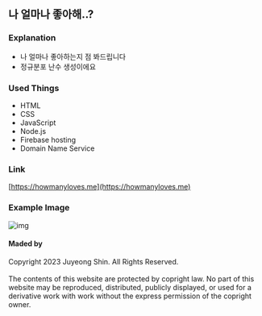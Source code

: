 ## 나 얼마나 좋아해..?

### Explanation
- 나 얼마나 좋아하는지 점 봐드립니다
- 정규분포 난수 생성이에요

### Used Things
- HTML
- CSS
- JavaScript
- Node.js
- Firebase hosting
- Domain Name Service

### Link
[https://howmanyloves.me](https://howmanyloves.me)

### Example Image
![img](https://user-images.githubusercontent.com/93894320/244913154-62d20e1f-80ae-4925-9b34-7196c8360ed5.png)

#### Maded by
Copyright 2023 Juyeong Shin. All Rights Reserved.<br/><br/>
The contents of this website are protected by copright law. No part of this website may be reproduced, distributed, publicly displayed, or used for a derivative work with work without the express permission of the copright owner.